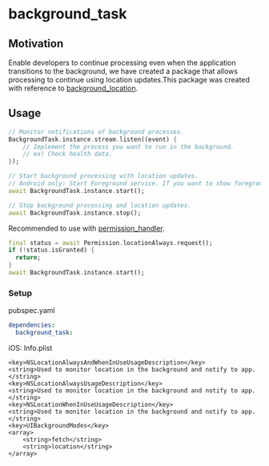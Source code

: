 # background_task

## Motivation

Enable developers to continue processing even when the application transitions to the background, we have created a package that allows processing to continue using location updates.This package was created with reference to [background_location](https://pub.dev/packages/background_location).

## Usage

```dart
// Monitor notifications of background processes.
BackgroundTask.instance.stream.listen((event) {
    // Implement the process you want to run in the background.
    // ex) Check health data.
});

// Start background processing with location updates.
// Android only: Start Foreground service. If you want to show foreground service notifications, please execute a notification permission request before start.
await BackgroundTask.instance.start();

// Stop background processing and location updates.
await BackgroundTask.instance.stop();
```

Recommended to use with [permission_handler](https://pub.dev/packages/permission_handler).

```dart
final status = await Permission.locationAlways.request();
if (!status.isGranted) {
  return;
}
await BackgroundTask.instance.start();
```

### Setup

pubspec.yaml

```yaml
dependencies:
  background_task:
```

iOS: Info.plist

```text
<key>NSLocationAlwaysAndWhenInUseUsageDescription</key>
<string>Used to monitor location in the background and notify to app.</string>
<key>NSLocationAlwaysUsageDescription</key>
<string>Used to monitor location in the background and notify to app.</string>
<key>NSLocationWhenInUseUsageDescription</key>
<string>Used to monitor location in the background and notify to app.</string>
<key>UIBackgroundModes</key>
<array>
    <string>fetch</string>
    <string>location</string>
</array>
```

